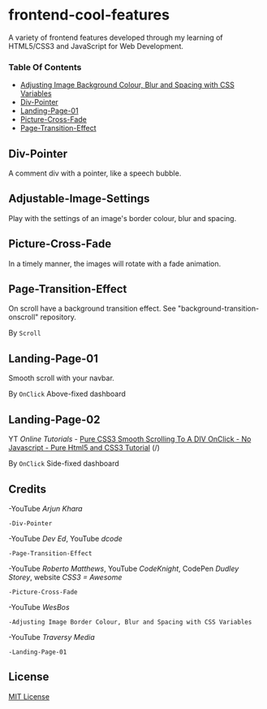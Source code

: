 # frontend-cool-features

A variety of frontend features developed through my learning of HTML5/CSS3 and JavaScript for Web Development.

### Table Of Contents

* [Adjusting Image Background Colour, Blur and Spacing with CSS Variables](#Adjustable-Image-Settings)
* [Div-Pointer](#Div-Pointer)
* [Landing-Page-01](#Landing-Page-01)
* [Picture-Cross-Fade](#Picture-Cross-Fade)
* [Page-Transition-Effect](#Page-Transition-Effect)

## Div-Pointer

A comment div with a pointer, like a speech bubble.

## Adjustable-Image-Settings

Play with the settings of an image's border colour, blur and spacing.

## Picture-Cross-Fade

In a timely manner, the images will rotate with a fade animation.

## Page-Transition-Effect

On scroll have a background transition effect. See "background-transition-onscroll" repository.

By `Scroll`

## Landing-Page-01

Smooth scroll with your navbar.

By `OnClick` Above-fixed dashboard

## Landing-Page-02

YT _Online Tutorials_ - [Pure CSS3 Smooth Scrolling To A DIV OnClick - No Javascript - Pure Html5 and CSS3 Tutorial](https://youtu.be/KbMJPNXYYnw) (/)

By `OnClick` Side-fixed dashboard

## Credits

-YouTube _Arjun Khara_

    -Div-Pointer

-YouTube _Dev Ed_, YouTube _dcode_

    -Page-Transition-Effect

-YouTube _Roberto Matthews_, YouTube _CodeKnight_, CodePen _Dudley Storey_, website _CSS3 = Awesome_

    -Picture-Cross-Fade

-YouTube _WesBos_

    -Adjusting Image Border Colour, Blur and Spacing with CSS Variables

-YouTube _Traversy Media_

    -Landing-Page-01
## License

[MIT License]()
